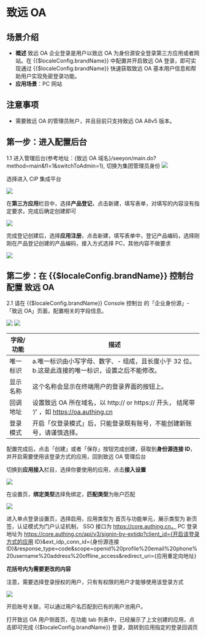 # 致远 OA

<LastUpdated/>

## 场景介绍

- **概述** 致远 OA 企业登录是用户以致远 OA 为身份源安全登录第三方应用或者网站。在 {{$localeConfig.brandName}} 中配置并开启致远 OA 登录，即可实现通过 {{$localeConfig.brandName}} 快速获取致远 OA 基本用户信息和帮助用户实现免密登录功能。
- **应用场景**：PC 网站

## 注意事项

- 需要致远 OA 的管理员账户，并且目前只支持致远 OA A8v5 版本。

## 第一步：进入配置后台

1.1 进入管理后台(参考地址：{致远 OA 域名}/seeyon/main.do?method=main&fl=1&switchToAdmin=1), 切换为集团管理员身份
<img src="./images/sysadmin.png" >

选择进入 CIP 集成平台

<img src="./images/cip.png" >

在**第三方应用**栏目中，选择**产品登记**，点击新建，填写表单，对填写的内容没有指定要求，完成后确定创建即可

<img src="./images/register.png" >

完成登记创建后，选择**应用注册**，点击新建，填写表单中，登记产品编码，选择刚刚在产品登记创建的产品编码，接入方式选择 PC，其他内容不做要求

<img src="./images/addapp.png" >

## 第二步：在 {{$localeConfig.brandName}} 控制台配置 致远 OA

2.1 请在 {{$localeConfig.brandName}} Console 控制台 的「企业身份源」-「致远 OA」页面，配置相关的字段信息。

<img src="./images/choseIdp.png" >

<img src="./images/idp.png" >

| 字段/功能 | 描述                                                                                             |
| --------- | ------------------------------------------------------------------------------------------------ |
| 唯一标识  | a.唯一标识由小写字母、数字、- 组成，且长度小于 32 位。b.这是此连接的唯一标识，设置之后不能修改。 |
| 显示名称  | 这个名称会显示在终端用户的登录界面的按钮上。                                                     |
| 回调地址  | 设置致远 OA 所在域名，以 http:// or https:// 开头， 结尾带 ‘/’ ，如 https://oa.authing.cn        |
| 登录模式  | 开启「仅登录模式」后，只能登录既有账号，不能创建新账号，请谨慎选择。                             |

配置完成后，点击「创建」或者「保存」按钮完成创建，获取到**身份源连接 ID**，并开启需要使用该登录方式的应用，回到致远 OA 管理后台

切换到**应用接入**栏目，选择你要使用的应用，点击**接入设置**

<img src="./images/setApp.png" >

在设置页，**绑定类型**选择免绑定，**匹配类型**为账户匹配

<img src="./images/setsso.png" >

进入单点登录设置页，选择启用，应用类型为 首页与功能单元，展示类型为 新页签，认证模式为门户认证机制， SSO 接口为 https://core.authing.cn，
PC 登录地址为 https://core.authing.cn/api/v3/signin-by-extidp?client_id={开启该登录方式的应用 ID}&ext_idp_conn_id={身份源连接 ID}&response_type=code&scope=openid%20profile%20email%20phone%20username%20address%20offline_access&redirect_uri={应用重定向地址}

**花括号内为需要更改的内容**

注意，需要选择登录授权的用户，只有有权限的用户才能够使用该登录方式

<img src="./images/final.png" >

开启账号关联，可以通过用户名匹配到已有的用户池用户。

打开致远 OA 用户侧首页，在功能 tab 列表中，已经展示了上文创建的应用，点击即可完成 {{$localeConfig.brandName}} 登录，跳转到应用指定的登录回调页
